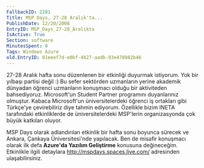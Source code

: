 ```yaml
---
FallbackID: 2281
Title: MSP Days, 27-28 Aralık'ta...
PublishDate: 12/20/2008
EntryID: MSP_Days_27-28_Aralikta
IsActive: True
Section: software
MinutesSpent: 0
Tags: Windows Azure
old.EntryID: 81eeef7d-e0bf-4b27-aadb-93e478982b46
---
```

27-28 Aralık hafta sonu düzenlenen bir etkinliği duyurmak istiyorum. Yok
bir yılbaşı partisi değil :) Bu sefer sektörden uzmanların yerine
akademik dünyadan öğrenci uzmanların konuşmacı olduğu bir aktiviteden
bahsediyoruz. Microsoft'un Student Partner programını duyanlarınız
olmuştur. Kabaca Microsoft'un üniversitelerdeki öğrenci iş ortakları
gibi Türkçe'ye çevirebiliriz diye tahmin ediyorum. Özellikle bizim INETA
tarafındaki etkinliklerde de üniversitelerdeki MSP'lerin organizasyonda
çok büyük katkıları oluyor.

MSP Days olarak adlandırılan etkinlik bir hafta sonu boyunca sürecek ve
Ankara, Çankaya Üniversitesi'nde yapılacak. Ben de misafir konuşmacı
olarak ilk defa **Azure'da Yazılım Geliştirme** konusuna değineceğim.
Etkinlikle ilgili detaylara <http://mspdays.spaces.live.com/> adresinden
ulaşabilirsiniz.


